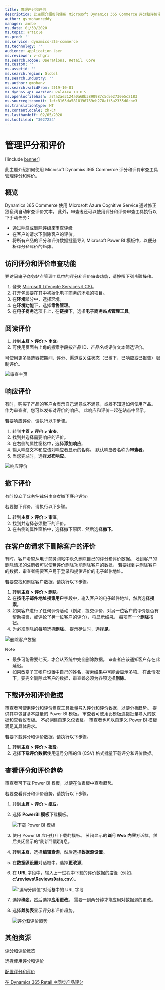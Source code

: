 ```yaml
---
title: 管理评分和评价
description: 此主题介绍如何使用 Microsoft Dynamics 365 Commerce 评分和评价审查工具管理评分和评价。
author: gvrmohanreddy
manager: annbe
ms.date: 01/30/2020
ms.topic: article
ms.prod: ''
ms.service: dynamics-365-commerce
ms.technology: ''
audience: Application User
ms.reviewer: v-chgri
ms.search.scope: Operations, Retail, Core
ms.custom: ''
ms.assetid: ''
ms.search.region: Global
ms.search.industry: ''
ms.author: gmohanv
ms.search.validFrom: 2019-10-01
ms.dyn365.ops.version: Release 10.0.5
ms.openlocfilehash: a7fa2ae3124a0a68b3890987c5dce2730e5c2183
ms.sourcegitcommit: 1e6c8163da5818196769eb278afb3a2335d0cbe3
ms.translationtype: HT
ms.contentlocale: zh-CN
ms.lasthandoff: 02/05/2020
ms.locfileid: "3027234"
---
```

# <a name="manage-ratings-and-reviews"></a>管理评分和评价

[!include [banner](includes/banner.md)]

此主题介绍如何使用 Microsoft Dynamics 365 Commerce 评分和评价审查工具管理评分和评价。

## <a name="overview"></a>概览

Dynamics 365 Commerce 使用 Microsoft Azure Cognitive Service 通过修正猥亵词自动审查评价文本。 此外，审查者还可以使用评分和评价审查工具执行以下手动任务：

- 通过响应或删除评级来审查评级
- 在客户的请求下删除客户的评价。
- 将所有产品的评分和评价数据批量导入 Microsoft Power BI 模板中，以便分析评分和评价的趋势。

## <a name="access-ratings-and-reviews-moderation-features"></a>访问评分和评价审查功能

要访问电子商务站点管理工具中的评分和评价审查功能，请按照下列步骤操作。

1. 登录 [Microsoft Lifecycle Services (LCS)](https://lcs.dynamics.com)。
1. 打开包含要在其中初始化电子商务的环境的项目。
1. 在**环境**部分中，选择环境。
1. 在**环境功能**下，选择**零售管理**。
1. 在**电子商务**选项卡上，在**链接**下，选择**电子商务站点管理工具**。

## <a name="read-a-review"></a>阅读评价 

1. 转到**主页 \> 评价 \> 审查**。
1. 可使用页面右上角的搜索字段按产品 ID、产品名或评价文本筛选评价。

可使用更多筛选器按期间、评分、渠道或关注状态（已撤下、已响应或已报告）限制评价。

![审查主页](media/rnr-moderation-home.png) 

## <a name="respond-to-a-review"></a>响应评价 

有时，购买了产品的客户会表示自己满意或不满意，或者不知道如何使用产品。 作为审查者，您可以发布对评价的响应。 此响应和评价一起在站点中显示。 

若要响应评价，请执行以下步骤。

1. 转到**主页 \> 评价 \> 审查**。
1. 找到并选择需要响应的评价。
1. 在右侧的属性窗格中，选择**添加响应**。
1. 输入响应文本和应该对响应者显示的名称。 默认响应者名称为**审查者**。
1. 当您完成时，选择**发布响应**。

![响应评价](media/rnr-moderation-response.png) 

## <a name="take-down-a-review"></a>撤下评价 

有时设立了业务仲裁供审查者撤下客户评价。 

若要撤下评价，请执行以下步骤。

1. 转到**主页 \> 评价 \> 审查**。
1. 找到并选择必须撤下的评价。
1. 在右侧的属性窗格中，选择撤下原因，然后选择**撤下**。
    
## <a name="delete-a-customers-reviews-at-the-customers-request"></a>在客户的请求下删除客户的评价 

有时，客户希望从电子商务网站中永久删除自己的评分和评价数据。 收到客户的删除请求的注册者可以使用评价删除功能删除客户的数据。 若要找到并删除客户的数据，审查者需要客户用于登录和提供评价的电子邮件地址。 

若要查找和删除客户数据，请执行以下步骤。

1. 转到**主页 \> 评价 \> 删除**。
1. 在**按电子邮件地址搜索用户**字段中，输入客户的电子邮件地址，然后选择**搜索**。
1. 如果客户进行了任何评价活动（例如，提交评价，对另一位客户的评价是否有帮助投票，或评论了另一位客户的评价），将显示结果。 每项有一个**删除**按钮。
1. 为必须删除的每项选择**删除**。 提示确认时，选择**是**。 
    
![删除客户数据](media/rnr-moderation-delete-reviews.png) 

> [!NOTE]
> - 最多可能需要七天，才会从系统中完全删除数据。 审查者应该通知客户存在此延迟。
> - 如果改变了其帐户设置中自己的姓名，搜索结果中可能会显示多项。 在此情况下，要完全删除此客户的数据，审查者必须为各项选择**删除**。 

## <a name="download-ratings-and-reviews-data"></a>下载评分和评价数据

审查者可使用评分和评价审查工具批量导入评分和评价数据，以便分析趋势。 提供其中包含基本度量的 Power BI 模板。 审查者可使用此模板连接批量导入的数据和查看仪表板。 不必创建自定义仪表板。 审查者也可以自定义 Power BI 模板满足其具体需求。 

若要下载评分和评价数据，请执行以下步骤。

1. 转到**主页 \> 评价 \> 报告**。
1. 选择**下载评价数据**使用逗号分隔的值 (CSV) 格式批量下载评分和评价数据。

## <a name="view-ratings-and-reviews-trends"></a>查看评分和评价趋势

审查者可下载 Power BI 模板，以便在仪表板中查看趋势。

若要查看评分和评价趋势，请执行以下步骤。

1. 转到**主页 \> 评价 \> 报告**。
1. 选择 **PowerBI 模板**下载模板。

    ![下载 Power BI 模板](media/rnr-moderation-reports.png) 

1. 使用 Power BI 应用打开下载的模板。 关闭显示的**访问 Web 内容**对话框，然后关闭显示的“刷新”错误消息。
1. 转到**主页**，选择**编辑查询**，然后选择**数据源设置**。
1. 在**数据源设置**对话框中，选择**更改源**。
1. 在 **URL** 字段中，输入上一过程中下载的评价数据的路径（例如，**c:\\reviews\\ReviewsData.csv**）。

    ![“逗号分隔值”对话框中的 URL 字段](media/rnr-powerbi-datasource-settings.png) 

1. 选择**确定**，然后选择**应用更改**。 需要一到两分钟才能应用对数据源的更改。
1. 选择**趋势表**显示评分和评价趋势。

    ![评分和评价趋势](media/rnr-powerbi-dashboard-template.png) 
    
## <a name="additional-resources"></a>其他资源

[评分和评价概览](ratings-reviews-overview.md)

[选择使用评分和评价](opt-in-ratings-reviews.md)

[配置评分和评价](configure-ratings-reviews.md)

[在 Dynamics 365 Retail 中同步产品评分](sync-product-ratings.md)
